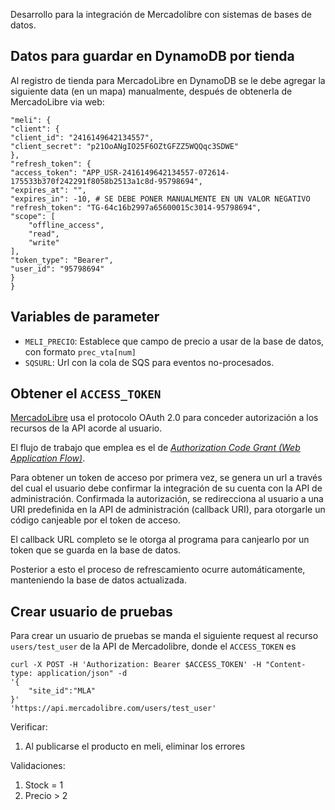 Desarrollo para la integración de Mercadolibre con sistemas de bases de datos.

## Datos para guardar en DynamoDB por tienda

Al registro de tienda para MercadoLibre en DynamoDB se le debe agregar la siguiente data (en un mapa) manualmente, después de obtenerla de MercadoLibre via web:

    "meli": {
    "client": {
    "client_id": "2416149642134557",
    "client_secret": "p21OoANgIO25F6OZtGFZZ5WQQqc3SDWE"
    },
    "refresh_token": {
    "access_token": "APP_USR-2416149642134557-072614-175533b370f242291f8058b2513a1c8d-95798694",
    "expires_at": "",
    "expires_in": -10, # SE DEBE PONER MANUALMENTE EN UN VALOR NEGATIVO
    "refresh_token": "TG-64c16b2997a65600015c3014-95798694",
    "scope": [
        "offline_access",
        "read",
        "write"
    ],
    "token_type": "Bearer",
    "user_id": "95798694"
    }
    }

## Variables de parameter

* `MELI_PRECIO`: Establece que campo de precio a usar de la base de datos, con formato `prec_vta[num]`
* `SQSURL`: Url con la cola de SQS para eventos no-procesados.

## Obtener el `ACCESS_TOKEN`

[MercadoLibre](https://developers.mercadolibre.com.ve/es_ar/autenticacion-y-autorizacion "Documentanción para la autenticación y autorización para el acceso a la API de MercadoLibre.") usa el protocolo OAuth 2.0 para conceder autorización a los recursos de la API acorde al usuario.

El flujo de trabajo que emplea es el de [*Authorization Code Grant (Web Application Flow)*](https://requests-oauthlib.readthedocs.io/en/latest/oauth2_workflow.html#web-application-flow "Documentación del paquete Requests-Oauthlib usada para obtener un token de acceso.").

Para obtener un token de acceso por primera vez, se genera un url a través del cual el usuario debe confirmar la integración de su cuenta con la API de administración. Confirmada la autorización, se redirecciona al usuario a una URI predefinida en la API de administración (callback URI), para otorgarle un código canjeable por el token de acceso.

El callback URL completo se le otorga al programa para canjearlo por un token que se guarda en la base de datos.

Posterior a esto el proceso de refrescamiento ocurre automáticamente, manteniendo la base de datos actualizada.

## Crear usuario de pruebas

Para crear un usuario de pruebas se manda el siguiente request al recurso `users/test_user` de la API de Mercadolibre, donde el `ACCESS_TOKEN` es 

    curl -X POST -H 'Authorization: Bearer $ACCESS_TOKEN' -H "Content-type: application/json" -d
    '{
        "site_id":"MLA"
    }'
    'https://api.mercadolibre.com/users/test_user'


Verificar:
1) Al publicarse el producto en meli, eliminar los errores

Validaciones:
1) Stock = 1
2) Precio > 2



